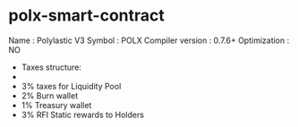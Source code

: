 # polx-smart-contract
Name : Polylastic V3
Symbol : POLX
Compiler version : 0.7.6+
Optimization : NO

* Taxes structure:
*
* 3% taxes for Liquidity Pool
* 2% Burn wallet
* 1% Treasury wallet
* 3% RFI Static rewards to Holders


